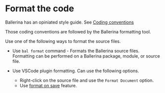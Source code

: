 # Format the code

Ballerina has an opiniated style guide. See [Coding conventions](https://ballerina.io/learn/style-guide/coding-conventions/)

Those coding conventions are followed by the Ballerina formatting tool.

Use one of the following ways to format the source files.

- Use `bal format` command - Formats the Ballerina source files. Formatting can be performed on a Ballerina package, module, or source file.

- Use VSCode plugin formatting. Can use the following options.

    - Right-click on the source file and use the `Format Document` option.
    - Use [format on save](https://code.visualstudio.com/updates/v1_6#_format-on-save) feature.